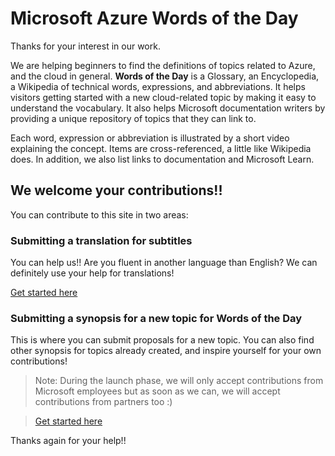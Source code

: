 # Microsoft Azure Words of the Day

Thanks for your interest in our work.

We are helping beginners to find the definitions of topics related to Azure, and the cloud in general. **Words of the Day** is a Glossary, an Encyclopedia, a Wikipedia of technical words, expressions, and abbreviations. It helps visitors getting started with a new cloud-related topic by making it easy to understand the vocabulary. It also helps Microsoft documentation writers by providing a unique repository of topics that they can link to. 

Each word, expression or abbreviation is illustrated by a short video explaining the concept. Items are cross-referenced, a little like Wikipedia does. In addition, we also list links to documentation and Microsoft Learn. 

## We welcome your contributions!!

You can contribute to this site in two areas:

### Submitting a translation for subtitles

You can help us!! Are you fluent in another language than English? We can definitely use your help for translations! 

[Get started here](instructions/contributing-subtitles.md)

### Submitting a synopsis for a new topic for Words of the Day

This is where you can submit proposals for a new topic. You can also find other synopsis for topics already created, and inspire yourself for your own contributions!

> Note: During the launch phase, we will only accept contributions from Microsoft employees but as soon as we can, we will accept contributions from partners too :)

> [Get started here](instructions/contributing-synopsis.md)

Thanks again for your help!!
